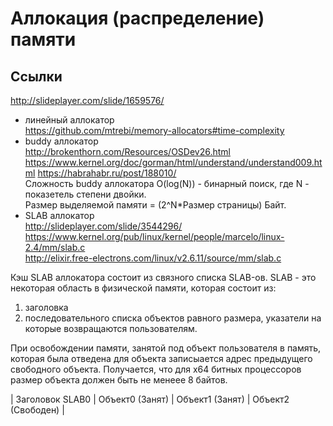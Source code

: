 # Аллокация (распределение) памяти

## Ссылки
http://slideplayer.com/slide/1659576/  
 
- линейный аллокатор  
https://github.com/mtrebi/memory-allocators#time-complexity
- buddy аллокатор  
http://brokenthorn.com/Resources/OSDev26.html  
https://www.kernel.org/doc/gorman/html/understand/understand009.html 
https://habrahabr.ru/post/188010/  
Сложность buddy аллокатора O(log(N)) - бинарный поиск, где N - показетель степени двойки.  
Размер выделяемой памяти = (2^N*Размер страницы) Байт.
- SLAB аллокатор  
http://slideplayer.com/slide/3544296/  
https://www.kernel.org/pub/linux/kernel/people/marcelo/linux-2.4/mm/slab.c  
http://elixir.free-electrons.com/linux/v2.6.11/source/mm/slab.c  

Кэш SLAB аллокатора состоит из связного списка SLAB-ов.
SLAB - это некоторая область в физической памяти, которая состоит из:
1) заголовка
2) последовательного списка объектов равного размера, указатели на которые возвращаются пользователям.

При освобождении памяти, занятой под объект пользователя в память, которая была отведена для объекта записыается адрес предыдущего свободного объекта. Получается, что для x64 битных процессоров размер объекта должен быть не менеее 8 байтов.

| Заголовок SLAB0 | Объект0 (Занят) | Объект1 (Занят) | Объект2 (Свободен) |
